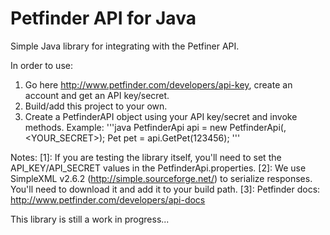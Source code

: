 Petfinder API for Java
===================================

Simple Java library for integrating with the Petfiner API.

In order to use:
1. Go here http://www.petfinder.com/developers/api-key, create an account and get an API key/secret.
2. Build/add this project to your own.
3. Create a PetfinderAPI object using your API key/secret and invoke methods. Example:
'''java
PetfinderApi api = new PetfinderApi(<key>, <YOUR_SECRET>);
Pet pet = api.GetPet(123456);
'''

Notes:
[1]: If you are testing the library itself, you'll need to set the API_KEY/API_SECRET values in the PetfinderApi.properties. 
[2]: We use SimpleXML v2.6.2 (http://simple.sourceforge.net/) to serialize responses.  You'll need to download it and add it to your build path.
[3]: Petfinder docs: http://www.petfinder.com/developers/api-docs

This library is still a work in progress...
